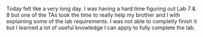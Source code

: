 Today felt like a very long day. I was having a hard time figuring out Lab 7 & 8 but one of the TAs took the time to really help my brother and I with explaining some of the lab requirements. I was not able to completly finish it but I learned a lot of useful knowledge I can apply to fully complete the lab.
